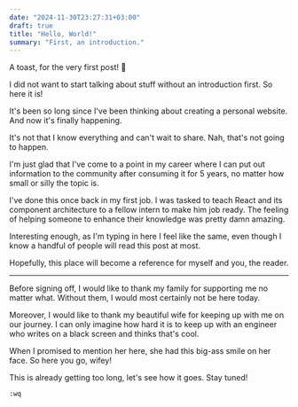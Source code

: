 ```yaml
---
date: "2024-11-30T23:27:31+03:00"
draft: true
title: "Hello, World!"
summary: "First, an introduction."
---
```


A toast, for the very first post! 🍺

I did not want to start talking about stuff without an introduction first. So here it is!

It's been so long since I've been thinking about creating a personal website.
And now it's finally happening.

It's not that I know everything and can't wait to share. Nah, that's not going to happen.

I'm just glad that I've come to a point in my career where I can put out information to the community after consuming it for 5 years, no matter how small or silly the topic is.

I've done this once back in my first job.
I was tasked to teach React and its component architecture to a fellow intern to make him job ready.
The feeling of helping someone to enhance their knowledge was pretty damn amazing.

Interesting enough, as I'm typing in here I feel like the same, even though I know a handful of people will read this post at most.

Hopefully, this place will become a reference for myself and you, the reader.

---

Before signing off, I would like to thank my family for supporting me no matter what. Without them, I would most certainly not be here today.

Moreover, I would like to thank my beautiful wife for keeping up with me on our journey. I can only imagine how hard it is to keep up with an engineer who writes on a black screen and thinks that's cool.

When I promised to mention her here, she had this big-ass smile on her face.
So here you go, wifey!

This is already getting too long, let's see how it goes. Stay tuned!

`:wq`

